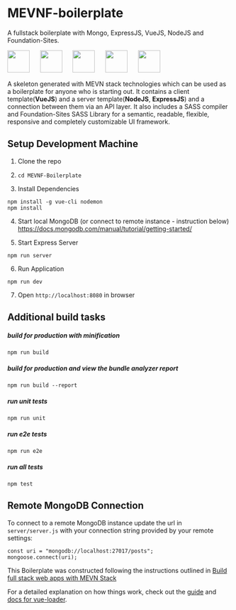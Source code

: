 # MEVNF-boilerplate
A fullstack boilerplate with Mongo, ExpressJS, VueJS, NodeJS and Foundation-Sites.

<img src="https://encrypted-tbn0.gstatic.com/images?q=tbn:ANd9GcSOOiKh1Xk5RDZFKPkVXYfi8U-t2cuotiAOR7G_7w_HWXfV02TMnd9wnVM" height="50" /> &nbsp;&nbsp;&nbsp;&nbsp;&nbsp;<img src="https://i.cloudup.com/zfY6lL7eFa-3000x3000.png" height="50" /> &nbsp;&nbsp;&nbsp;&nbsp;&nbsp;<img src="/docs/Vue.js_Logo.svg.png" height="50" />  &nbsp;&nbsp;&nbsp;&nbsp;&nbsp;<img src="https://upload.wikimedia.org/wikipedia/commons/7/7e/Node.js_logo_2015.svg" height="50" />  &nbsp;&nbsp;&nbsp;&nbsp;&nbsp;<img src="https://zurb-dot-com-prod.s3.amazonaws.com/asset/665/raw_2Fef82d607-243f-4eda-922c-f1e42ddf7a39_2FFoundation-for-Sites.png" height="50" />

A skeleton generated with MEVN stack technologies which can be used as a boilerplate for anyone who is starting out. It contains a client template(**VueJS**) and a server template(**NodeJS**, **ExpressJS**) and a connection between them via an API layer. It also includes a SASS compiler and Foundation-Sites SASS Library for a semantic, readable, flexible, responsive and completely customizable UI framework.


## Setup Development Machine
1. Clone the repo

2. `cd MEVNF-Boilerplate`

3. Install Dependencies
```
npm install -g vue-cli nodemon
npm install
```

4. Start local MongoDB (or connect to remote instance - instruction below)
https://docs.mongodb.com/manual/tutorial/getting-started/


5. Start Express Server
```
npm run server
```

6. Run Application
```
npm run dev
```

7. Open `http://localhost:8080` in browser


## Additional build tasks
##### build for production with minification
```
npm run build
```

##### build for production and view the bundle analyzer report
```
npm run build --report
```

##### run unit tests
```
npm run unit
```

##### run e2e tests
```
npm run e2e
```

##### run all tests
```
npm test
```


## Remote MongoDB Connection
To connect to a remote MongoDB instance update the url in `server/server.js` with your connection string provided by your remote settings:
```
const uri = "mongodb://localhost:27017/posts";
mongoose.connect(uri);
```

This Boilerplate was constructed following the instructions outlined in [Build full stack web apps with MEVN Stack](https://medium.com/@anaida07/mevn-stack-application-part-1-3a27b61dcae0)

For a detailed explanation on how things work, check out the [guide](http://vuejs-templates.github.io/webpack/) and [docs for vue-loader](http://vuejs.github.io/vue-loader).